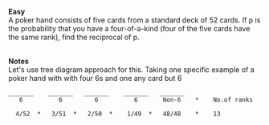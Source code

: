 **Easy** <br> 
A poker hand consists of five cards from a standard deck of 52 cards. If p is the probability that you have a four-of-a-kind (four of the five cards have the same rank), find the reciprocal of p.
<br><br>

**Notes**<br>
Let's use tree diagram approach for this. Taking one specific example of a poker hand with with four 6s and one any card but 6 
```
_______    _______   _______    _______   _______
   6          6         6          6       Non-6    *    No.of ranks

  4/52  *   3/51  *   2/50  *    1/49  *   48/48    *    13
```
